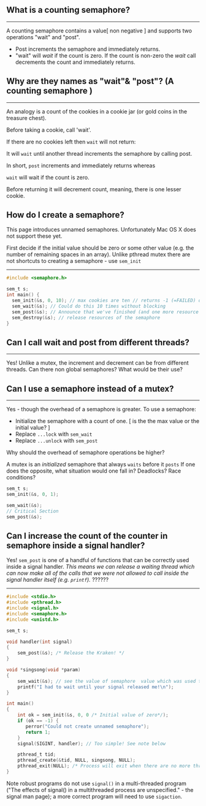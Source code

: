 ## What is a counting semaphore?

----

A counting semaphore contains a value[ non negative ]  and supports two operations "wait" and "post". 

* Post increments the semaphore and immediately returns. 
* "wait" will _wait_ if the count is zero. If the count is non-zero the _wait_ call decrements the count and immediately returns.

## Why are they names as "wait"& "post"? (A counting semaphore ) 

----

An analogy is a count of the cookies in a cookie jar (or gold coins in the treasure chest). 

Before taking a cookie, call 'wait'. 

If there are no cookies left then `wait` will not return: 

It will `wait` until another thread increments the semaphore by calling post.

In short, `post` increments and immediately returns whereas

 `wait` will wait if the count is zero. 
 
 Before returning it will decrement count, meaning, there is one lesser cookie.

## How do I create a semaphore?

This page introduces unnamed semaphores. Unfortunately Mac OS X does not support these yet.

First decide if the initial value should be zero or some other value (e.g. the number of remaining spaces in an array).
Unlike pthread mutex there are not shortcuts to creating a semaphore - use `sem_init`

----
 
```C
#include <semaphore.h>

sem_t s;
int main() {
  sem_init(&s, 0, 10); // max cookies are ten // returns -1 (=FAILED) on OS X 
  sem_wait(&s); // Could do this 10 times without blocking
  sem_post(&s); // Announce that we've finished (and one more resource item is available; increment count)
  sem_destroy(&s); // release resources of the semaphore
}
```

## Can I call wait and post from different threads?

----

Yes! Unlike a mutex, the increment and decrement can be from different threads.
Can there non global semaphores? What would be their use?

## Can I use a semaphore instead of a mutex?

----

Yes - though the overhead of a semaphore is greater. To use a semaphore:

* Initialize the semaphore with a count of one. [ is the the max value or the initial value? ] 
* Replace `...lock` with `sem_wait`
* Replace `...unlock` with `sem_post`

Why should the overhead of semaphore operations be higher? 

A mutex is an _initialized_ semaphore that always `waits` before it `posts`
If one does the opposite, what situation would one fall in? Deadlocks? Race conditions? 

```C
sem_t s;
sem_init(&s, 0, 1);

sem_wait(&s);
// Critical Section
sem_post(&s);
```

## Can I increase the count of the counter in semaphore inside a signal handler?


Yes! `sem_post` is one of a handful of functions that can be correctly used inside a signal handler.
_This means we can release a waiting thread which can now make all of the calls that we were not_
_allowed to call inside the signal handler itself (e.g. `printf`)._ ??????

----

```C
#include <stdio.h>
#include <pthread.h>
#include <signal.h>
#include <semaphore.h>
#include <unistd.h>

sem_t s;

void handler(int signal)
{
    sem_post(&s); /* Release the Kraken! */
}

void *singsong(void *param)
{
    sem_wait(&s); // see the value of semaphore  value which was used to initialize it
    printf("I had to wait until your signal released me!\n");
}

int main()
{
    int ok = sem_init(&s, 0, 0 /* Initial value of zero*/); 
    if (ok == -1) {
       perror("Could not create unnamed semaphore");
       return 1;
    }
    signal(SIGINT, handler); // Too simple! See note below

    pthread_t tid;
    pthread_create(&tid, NULL, singsong, NULL);
    pthread_exit(NULL); /* Process will exit when there are no more threads */
}
```
Note robust programs do not use `signal()` in a multi-threaded program ("The effects of signal() in a multithreaded process are unspecified." - the signal man page); 
a more correct program will need to use `sigaction`.

